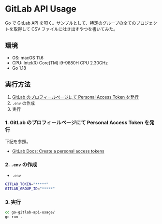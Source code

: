 # GitLab API Usage

Go で GitLab API を叩く。サンプルとして、特定のグループの全てのプロジェクトを取得して CSV ファイルに吐き出すやつを書いてみた。

## 環境

- OS: macOS 11.6
- CPU: Intel(R) Core(TM) i9-9880H CPU 2.30GHz
- Go 1.18

## 実行方法

1. [GitLab のプロフィールページにて Personal Access Token を発行](https://docs.gitlab.com/ee/user/profile/personal_access_tokens.html#create-a-personal-access-token)
2. `.env` の作成
3. 実行

### 1. GitLab のプロフィールページにて Personal Access Token を発行

下記を参照。

- [GitLab Docs: Create a personal access tokens](https://docs.gitlab.com/ee/user/profile/personal_access_tokens.html#create-a-personal-access-token)

### 2. `.env` の作成

- `.env`

```sh
GITLAB_TOKEN="*****"
GITLAB_GROUP_ID="*****"
```

### 3. 実行

```sh
cd go-gitlab-api-usage/
go run .
```

